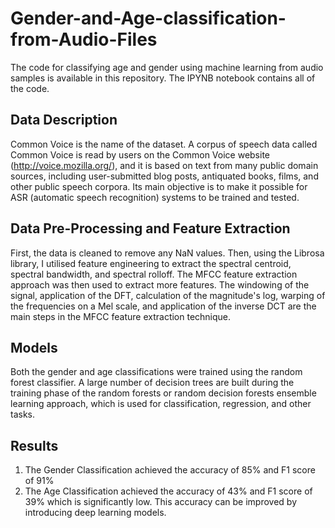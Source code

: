 # Gender-and-Age-classification-from-Audio-Files

The code for classifying age and gender using machine learning from audio samples is available in this repository. The IPYNB notebook contains all of the code.

## Data Description
Common Voice is the name of the dataset. A corpus of speech data called Common Voice is read by users on the Common Voice website (http://voice.mozilla.org/), and it is based on text from many public domain sources, including user-submitted blog posts, antiquated books, films, and other public speech corpora. Its main objective is to make it possible for ASR (automatic speech recognition) systems to be trained and tested.

## Data Pre-Processing and Feature Extraction
First, the data is cleaned to remove any NaN values. Then, using the Librosa library, I utilised feature engineering to extract the spectral centroid, spectral bandwidth, and spectral rolloff. The MFCC feature extraction approach was then used to extract more features. The windowing of the signal, application of the DFT, calculation of the magnitude's log, warping of the frequencies on a Mel scale, and application of the inverse DCT are the main steps in the MFCC feature extraction technique.

## Models
Both the gender and age classifications were trained using the random forest classifier. A large number of decision trees are built during the training phase of the random forests or random decision forests ensemble learning approach, which is used for classification, regression, and other tasks.

## Results
1. The Gender Classification achieved the accuracy of 85% and F1 score of 91%
2. The Age Classification achieved the accuracy of 43% and F1 score of 39% which is significantly low. This accuracy can be improved by introducing deep learning models.
